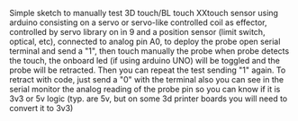  Simple sketch to manually test 3D touch/BL touch XXtouch sensor using arduino
  consisting on a servo or servo-like controlled coil as effector, 
  controlled by servo library on ìn 9
  and a position sensor (limit switch, optical, etc), connected to analog pin A0,
  to deploy the probe open serial terminal and send a "1", then touch manually the probe
  when probe detects the touch, the onboard led (if using arduino UNO) will be toggled
  and the probe will be retracted. Then you can repeat the test sending "1" again.
  To retract with code, just send a "0" with the terminal
  also you can see in the serial monitor the analog reading of the probe pin so you can know
  if it is 3v3 or 5v logic (typ. are 5v, but on some 3d printer boards you will need to convert it to 3v3)